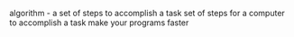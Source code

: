 algorithm - a set of steps to accomplish a task
set of steps for a computer to accomplish a task
make your programs faster
